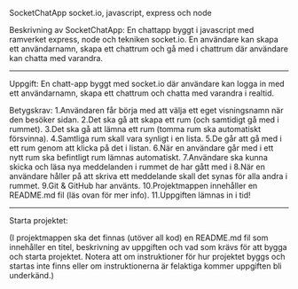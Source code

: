 SocketChatApp
socket.io, javascript, express och node

Beskrivning av SocketChatApp:
En chattapp byggt i javascript med ramverket express, node och tekniken socket.io. En användare kan skapa ett användarnamn, skapa ett chattrum och gå med i chattrum där användare kan chatta med varandra. 

---------------------------------------------------------------------------------

Uppgift:
En chatt-app byggt med socket.io där användare kan logga in med ett användarnamn, skapa ett chattrum och chatta med varandra i realtid.

Betygskrav:
1.Användaren får börja med att välja ett eget visningsnamn när den besöker sidan. 
2.Det ska gå att skapa ett rum (och samtidigt gå med i rummet). 
3.Det ska gå att lämna ett rum (tomma rum ska automatiskt försvinna). 
4.Samtliga rum skall vara synligt i en lista. 
5.De går att gå med i ett rum genom att klicka på det i listan. 
6.När en användare går med i ett nytt rum ska befintligt rum lämnas automatiskt. 
7.Användare ska kunna skicka och läsa nya meddelanden i rummet de har gått med i 
8.När en användare håller på att skriva ett meddelande skall det synas för alla andra i rummet. 
9.Git & GitHub har använts. 
10.Projektmappen innehåller en README.md fil (läs ovan för mer info). 
11.Uppgiften lämnas in i tid! 

---------------------------------------------------------------------------------

Starta projektet:






(I projektmappen ska det finnas (utöver all kod) en README.md fil som innehåller en titel, beskrivning av uppgiften och vad som krävs för att bygga och starta projektet. Notera att om instruktioner för hur projektet byggs och startas inte finns eller om instruktionerna är felaktiga kommer uppgiften bli underkänd.)